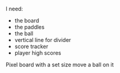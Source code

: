 


I need:    
 - the board
 - the paddles
 - the ball
 - vertical line for divider
 - score tracker
 - player high scores




Pixel board with a set size
    move a ball on it